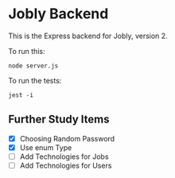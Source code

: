 # Jobly Backend

This is the Express backend for Jobly, version 2.

To run this:

    node server.js
    
To run the tests:

    jest -i

## Further Study Items

- [x] Choosing Random Password
- [x] Use enum Type
- [ ] Add Technologies for Jobs
- [ ] Add Technologies for Users
